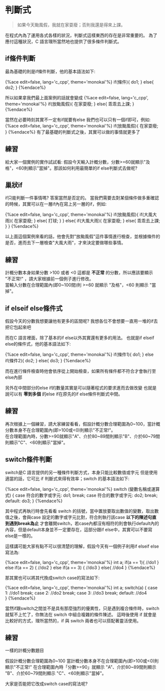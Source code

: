 # 判斷式
>如果今天颱風假，我就在家耍廢；否則我還是得來上課。

在程式內為了運用各式各樣的狀況，判斷式這樣東西的存在是非常重要的。
為了應付這種狀況，C 語言理所當然地也提供了很多條件判斷式。

## if條件判斷
最為基礎的則是if條件判斷，他的基本語法如下:

{%ace edit=false, lang='c_cpp', theme='monokai'%}
if(條件){
    do1;
}
else{
    do2;
}
{%endace%}

所以如果拿我們最上面案例的話就會變成
{%ace edit=false, lang='c_cpp', theme='monokai'%}
if(放颱風假){
    在家耍廢;
}
else{
    乖乖去上課;
}
{%endace%}

當然在必要時刻其實不一定有if就要有else
我們也可以只有一個if即可，例如:
{%ace edit=false, lang='c_cpp', theme='monokai'%}
if(放颱風假){
    在家耍廢;
}
{%endace%}
有了最基礎的判斷式之後，其實可以做的事情就更多了

## 練習
給大家一個實例的實作試試看:
假設今天輸入計概分數，分數>=60就顯示"及格"，<60則顯示"當掉"。那該如何利用最簡單的if else判斷式去做呢?  

<h2>巢狀if</h2>
if只能判斷一件事情嗎? 答案當然是否定的。
當我們需要去對某個條件做多重確認的時候，其實可以在一層if內在寫上另一層的if，例如:  

{%ace edit=false, lang='c_cpp', theme='monokai'%}
if(放颱風假){
    if(大風大雨){
        在家耍廢;
    }
    else{
        打球;
    }
}
else{
    if(大風大雨){
        在家耍廢;
    }
    else{
        乖乖去上課;
    }
}
{%endace%}

以上面這個案例來看的話，他會先對"放颱風假"這件事情進行檢查，並根據條件的是否，進而去下一層檢查"大風大雨"，才來決定要做哪些事情。

## 練習
計概分數本身如果分數 >100 或者 <0 這都是 **不正常** 的分數，所以應該要顯示 "不正常!" ，請大家根據前一個例子進行修改。  
當輸入分數在合理範圍內(即0~100間)則 >=60 就顯示 "及格"，<60 則顯示 "當掉"。

## if elseif else條件式
假設今天的分數我想要讓他有更多的區間呢?
我想各位不會想要一直用一堆的if去把它包起來吧

而在C 語言裡面，除了基本的if else以外其實還有更多的用法。
也就是if elseif else的條件式，他的基本語法如下:

{%ace edit=false, lang='c_cpp', theme='monokai'%}
if(條件1){
    do1;
}
else if(條件2){
    do2;
}
else{
    do3;
}
{%endace%}

而在進行條件檢查時他會依序從上開始檢查，如果所有條件都不符合才會執行至else內部

另外在中間部分的else if的數量其實是可以隨著程式的要求進而去做改變
也就是說可以有 **零到多個** 的else if在原先的if else條件判斷式中間。

## 練習
再次根據上一個練習，請大家練習看看，假設計概分數合理範圍為0~100，當計概分數本身不在合理範圍內(即>100或<0)則顯示"不正常!"。  
在合理範圍內時，分數>=90就顯示"A"、介於80~89間則顯示"B"、介於60~79間則顯示"C"、<60則顯示"當掉"。  

## switch條件判斷
switch是C 語言提供的另一種條件判斷方式，本身只能比較數值或字元
但是使用適當的話，它可比 if 判斷式來得有效率；switch 的基本語法如下:

{%ace edit=false, lang='c_cpp', theme='monokai'%}
switch (變數名稱或運算式) {
  case 符合的數字或字元:
      do1;
      break;
  case 符合的數字或字元:
      do2;
      break;
  default:
      do3;
}
{%endace%}

其中程式再執行時會先看看 switch 的括號，當中置放要取出數值的變數，取出數值之後，會與case 設定的數字或字元比對，符合則執行該case **以下的陳述句直到遇到break為止** 才會離開switch，若case內都沒有相符的則會執行default內的內容，但是default本身並不一定要存在，這部分跟if else中，其實可以不要寫else是一樣的。


這樣講可能大家有點不可以很清楚的理解，假設今天有一個例子利用if elseif else寫法為:

{%ace edit=false, lang='c_cpp', theme='monokai'%}
int a;
if(a == 1){
    //do1
}
else if(a == 2) {
    //do2
}
else if(a == 3) {
    //do3
}
else{
    //do4
}
{%endace%}

那其實也可以將其代換成switch case的寫法如下:

{%ace edit=false, lang='c_cpp', theme='monokai'%}
int a;
switch(a) {
  case 1:
      //do1
      break;
  case 2:
      //do2
      break;
  case 3:
      //do3
      break;
  default:
      //do4    
}
{%endace%}

當然if跟switch之間並不是具有那麼強烈的優異性，只是遇到複合條件時，switch 就幫不上忙了，你無法在 switch 中組合複雜的條件陳述。
這時後使用 if 就會是比較好的方式，理所當然的，if 與 switch 兩者也可以搭配著靈活使用。

## 練習
一樣的計概分數題目

假設計概分數合理範圍為0~100
當計概分數本身不在合理範圍內(即>100或<0)則顯示"不正常!"
在合理範圍內時「分數>=90」就顯示 "A"、介於80~89間則顯示 "B"、介於60~79間則顯示 "C"、<60則顯示"當掉"。

大家是否能把它改成switch case的寫法呢?
